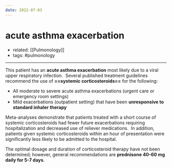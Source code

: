 ```yaml
---
date: 2022-07-03
---
```


# acute asthma exacerbation

- related: [[Pulmonology]]
- tags: #pulmonology
---

This patient has an **acute asthma exacerbation** most likely due to a viral upper respiratory infection.  Several published treatment guidelines recommend the use of **==systemic corticosteroids==** for the following:

- All moderate to severe acute asthma exacerbations (urgent care or emergency room settings)
- Mild exacerbations (outpatient setting) that have been **unresponsive to standard inhaler therapy**

Meta-analyses demonstrate that patients treated with a short course of systemic corticosteroids had fewer future exacerbations requiring hospitalization and decreased use of reliever medications.  In addition, patients given systemic corticosteroids within an hour of presentation were significantly less likely to be admitted to the hospital.

The optimal dosage and duration of corticosteroid therapy have not been determined; however, general recommendations are **prednisone 40-60 mg daily for 5-7 days**.
